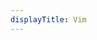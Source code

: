 ```yaml
---
displayTitle: Vim
---
```


<script>
    if (/(x64|WOW64)/i.test(navigator.userAgent)) {
    	const repo = "https://api.github.com/repos/vim/vim-win32-installer/releases/latest";
    	$.getJSON(repo).done(function(data) {
    		var ver = data.tag_name;
    		var fmt = ver.replace(/v/g, '');
    		window.location = "https://github.com/vim/vim-win32-installer/releases/download/v" + (fmt) + "/gvim_" + (fmt) + "_x86.exe";
    	})
    }
    if (/(x86_64)/i.test(navigator.userAgent)) {
    	const repo = "https://api.github.com/repos/vim/vim-win32-installer/releases/latest";
    	$.getJSON(repo).done(function(data) {
    		var ver = data.tag_name;
    		var fmt = ver.replace(/v/g, '');
    		window.location = "https://github.com/vim/vim-win32-installer/releases/download/v" + (fmt) + "/gvim_" + (fmt) + "_x86.exe";
    	})
    }
    if (/(Macintosh)/i.test(navigator.userAgent)) {
    	const repo = "https://api.github.com/repos/macvim-dev/macvim/releases/latest";
    	$.getJSON(repo).done(function(data) {
    		window.location = "https://github.com/macvim-dev/macvim/releases/download/" + (data.tag_name) + "/MacVim.dmg";
    	})
    }
    if (/(iPhone|iPod)/i.test(navigator.userAgent)) {
    	window.location = "https://itunes.apple.com/app/vim/id492668168"
    }
    if (/(iPad)/i.test(navigator.userAgent)) {
    	window.location = "https://itunes.apple.com/app/vim/id492668168"
    }
    if (/(Android)/i.test(navigator.userAgent)) {
    	if (confirm("shadowsocks?"))(function() {
    		window.location = "https://apkpure.com/droidvim/com.droidvim/download"
    	})();
    	else window.location.href = "https://tech.hxco.de/";
    }
</script>
